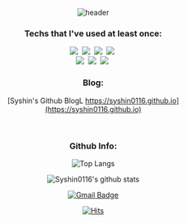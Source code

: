 <div align="center" style="text-align:center">
  
![header](https://capsule-render.vercel.app/api?type=wave&color=auto&height=300&section=header&text=syshin's%20github&fontSize=90)
  


<h3 align="center">Techs that I've used at least once:</h3>
<p align="center">
  <img src="https://img.shields.io/badge/Python-3766AB?style=flat-square&logo=Python&logoColor=white"/></a>&nbsp;
  <img src="https://img.shields.io/badge/Java-007396?style=flat-square&logo=Java&logoColor=white"/></a>&nbsp
  <img src="https://img.shields.io/badge/Javascript-ffb13b?style=flat-square&logo=javascript&logoColor=white"/></a>&nbsp 
  <img src="https://img.shields.io/badge/css-1572B6?style=flat-square&logo=css3&logoColor=white"/></a>&nbsp 
<br>
  <img src="https://img.shields.io/badge/SpringBoot-6DB33F?style=flat-square&logo=Spring&logoColor=white"/></a>&nbsp 
  <img src="https://img.shields.io/badge/Django-092E20?style=flat-square&logo=Django&logoColor=white"/></a>&nbsp 
  <img src="https://img.shields.io/badge/Mysql-E6B91E?style=flat-square&logo=MySql&logoColor=white"/></a>&nbsp 
</p>

<h3 align="center">Blog:</h3>

<div align="center" style="text-align:center">
  
  [Syshin's Github BlogL https://syshin0116.github.io](https://syshin0116.github.io)
  
</div>
  
<br>

<h3 align="center">Github Info:</h3>

![Top Langs](https://github-readme-stats.vercel.app/api/top-langs/?username=syshin0116)
<!-- &layout=레이아웃 스타일&theme=스타일 -->
![Syshin0116's github stats](https://github-readme-stats.vercel.app/api?username=syshin0116&show_icons=true)

[![Gmail Badge](https://img.shields.io/badge/Gmail-d14836?style=flat-square&logo=Gmail&logoColor=white&link=mailto:syshin0116@gmail.com)](mailto:syshin0116@gmail.com)


[![Hits](https://hits.seeyoufarm.com/api/count/incr/badge.svg?url=https%3A%2F%2Fgithub.com%2Fsyshin0116&count_bg=%2379C83D&title_bg=%23555555&icon=&icon_color=%23E7E7E7&title=hits&edge_flat=false)](https://hits.seeyoufarm.com)

</div>
